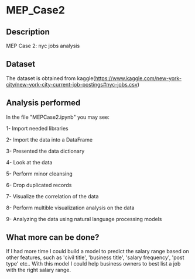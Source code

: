 # MEP_Case2
## Description

MEP Case 2: nyc jobs analysis

## Dataset

The dataset is obtained from kaggle(https://www.kaggle.com/new-york-city/new-york-city-current-job-postings#nyc-jobs.csv)

## Analysis performed

In the file "MEPCase2.ipynb" you may see:

1- Import needed libraries

2- Import the data into a DataFrame

3- Presented the data dictionary

4- Look at the data

5- Perform minor cleansing 

6- Drop duplicated records

7- Visualize the correlation of the data

8- Perform multible visualization analysis on the data

9- Analyzing the data using natural language processing models

## What more can be done?

If I had more time I could build a model to predict the salary range based on other features, such as 'civil title', 'business title',  'salary frequency', 'post type' etc.. With this model I could help business owners to best list a job with the right salary range. 
